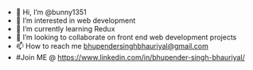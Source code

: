 - 👋 Hi, I’m @bunny1351
- 👀 I’m interested in web development
- 🌱 I’m currently learning Redux
- 💞️ I’m looking to collaborate on front end web development projects
- 📫 How to reach me bhupendersinghbhauriyal@gmail.com
- #Join ME @ https://www.linkedin.com/in/bhupender-singh-bhauriyal/

<!---
bunny1351/bunny1351 is a ✨ special ✨ repository because its `README.md` (this file) appears on your GitHub profile.
You can click the Preview link to take a look at your changes.
--->
